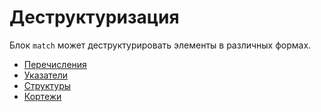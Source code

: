 # Деструктуризация

Блок `match` может  деструктурировать элементы в различных формах.

- [Перечисления](destructuring/destructure_enum.md)
- [Указатели](destructuring/destructure_pointers.md)
- [Структуры](destructuring/destructure_structures.md)
- [Кортежи](destructuring/destructure_tuple.md)
